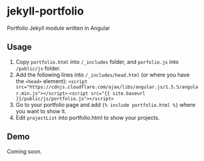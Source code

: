 # jekyll-portfolio
Portfolio Jekyll module written in Angular

## Usage

1. Copy `portfolio.html` into `/_includes` folder, and `porfolio.js` into `/public/js` folder.
2. Add the following lines into `/_includes/head.html` (or where you have the `<head>` element):
  `<script src="https://cdnjs.cloudflare.com/ajax/libs/angular.js/1.5.5/angular.min.js"></script>`
  `<script src="{{ site.baseurl }}/public/js/portfolio.js"></script>`
2. Go to your portfolio page and add `{% include portfolio.html %}` where you want to show it.
3. Edit `projectList` into portfolio.html to show your projects.

## Demo

Coming soon.

